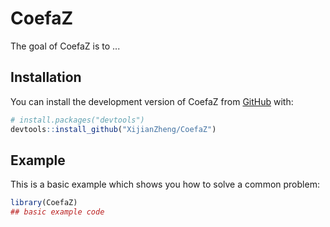 
# CoefaZ

<!-- badges: start -->
<!-- badges: end -->

The goal of CoefaZ is to ...

## Installation

You can install the development version of CoefaZ from [GitHub](https://github.com/) with:

``` r
# install.packages("devtools")
devtools::install_github("XijianZheng/CoefaZ")
```

## Example

This is a basic example which shows you how to solve a common problem:

``` r
library(CoefaZ)
## basic example code
```

